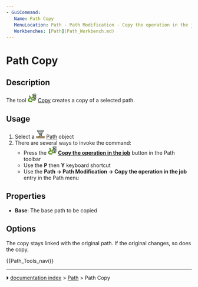 ```yaml
---
- GuiCommand:
   Name: Path Copy
   MenuLocation: Path - Path Modification - Copy the operation in the job
   Workbenches: [Path](Path_Workbench.md)
---
```


# Path Copy

## Description

The tool <img alt="" src=images/Path_Copy.svg  style="width:24px;"> [Copy](Path_Copy.md) creates a copy of a selected path.

## Usage

1.  Select a <img alt="" src=images/Workbench_Path.svg  style="width:24px;"> [Path](Path_Workbench.md) object
2.  There are several ways to invoke the command:
    -   Press the **<img src="images/Path_Copy.svg" width=24px> [Copy the operation in the job](Path_Copy.md)** button in the Path toolbar
    -   Use the **P** then **Y** keyboard shortcut
    -   Use the **Path → Path Modification → Copy the operation in the job** entry in the Path menu

## Properties

-    **Base**: The base path to be copied

## Options

The copy stays linked with the original path. If the original changes, so does the copy.




 {{Path_Tools_navi}}



---
⏵ [documentation index](../README.md) > [Path](Path_Workbench.md) > Path Copy
